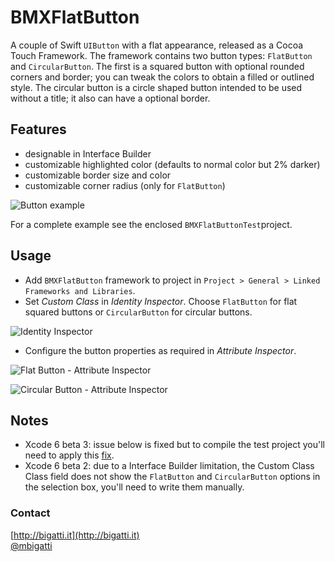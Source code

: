 # BMXFlatButton

A couple of Swift `UIButton` with a flat appearance, released as a Cocoa Touch Framework. The framework contains two button types: `FlatButton` and `CircularButton`. The first is a squared button with optional rounded corners and border; you can tweak the colors to obtain a filled or outlined style. The circular button is a circle shaped button intended to be used without a title; it also can have a optional border.

## Features

- designable in Interface Builder
- customizable highlighted color (defaults to normal color but 2% darker)
- customizable border size and color
- customizable corner radius (only for `FlatButton`)

![Button example](http://f.cl.ly/items/0i1l2d1o2e1E0r323l2D/BMXFlatButtonExample.png)

For a complete example see the enclosed `BMXFlatButtonTest`project.

## Usage

- Add `BMXFlatButton` framework to project in `Project > General > Linked Frameworks and Libraries`.
- Set *Custom Class* in *Identity Inspector*. Choose `FlatButton` for flat squared buttons or `CircularButton` for circular buttons.

![Identity Inspector](http://f.cl.ly/items/381e1A1g0U2D08420s1q/Schermata%202014-07-05%20alle%2021.49.25.png)

- Configure the button properties as required in *Attribute Inspector*.

![Flat Button - Attribute Inspector](http://f.cl.ly/items/1E0D1r1g02351Y0m1s32/IB1.png)

![Circular Button - Attribute Inspector](http://f.cl.ly/items/213t293C3R2L1W2I0d42/IB2.png)

## Notes
- Xcode 6 beta 3: issue below is fixed but to compile the test project you'll need to apply this [fix](http://stackoverflow.com/questions/24622650/xcode-6-beta-3-invalid-virtual-filesystem-overlay-file).
- Xcode 6 beta 2: due to a Interface Builder limitation, the Custom Class Class field does not show the `FlatButton` and `CircularButton` options in the selection box, you'll need to write them manually.

### Contact
[http://bigatti.it](http://bigatti.it)  
[@mbigatti](https://twitter.com/mbigatti)
